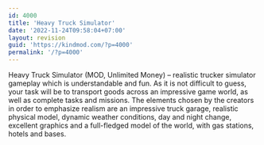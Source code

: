 ```yaml
---
id: 4000
title: 'Heavy Truck Simulator'
date: '2022-11-24T09:58:04+07:00'
layout: revision
guid: 'https://kindmod.com/?p=4000'
permalink: '/?p=4000'
---
```


Heavy Truck Simulator (MOD, Unlimited Money) – realistic trucker simulator gameplay which is understandable and fun. As it is not difficult to guess, your task will be to transport goods across an impressive game world, as well as complete tasks and missions. The elements chosen by the creators in order to emphasize realism are an impressive truck garage, realistic physical model, dynamic weather conditions, day and night change, excellent graphics and a full-fledged model of the world, with gas stations, hotels and bases.